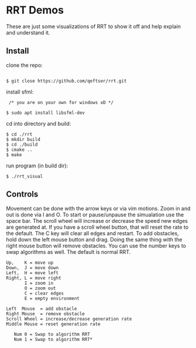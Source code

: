 
# RRT Demos

These are just some visualizations of RRT to show it off and help explain and understand it.

## Install

clone the repo:
```

$ git close https://github.com/qeftser/rrt.git

```
install sfml:
```
 /* you are on your own for windows xD */

$ sudo apt install libsfml-dev

```
cd into directory and build:
```
$ cd ./rrt 
$ mkdir build
$ cd ./build
$ cmake ..
$ make
```
run program (in build dir):
```
$ ./rrt_visual
```

## Controls

Movement can be done with the arrow keys or via vim motions. Zoom in and out is done via I and O. 
To start or pause/unpause the simualation use the space bar. The scroll wheel will increase or
decrease the speed new edges are generated at. If you have a scroll wheel button, that will reset
the rate to the default. The C key will clear all edges and restart. To add obstacles, hold down
the left mouse button and drag. Doing the same thing with the right mouse button will remove obstacles.
You can use the number keys to swap algorithms as well. The default is normal RRT.
   
```
Up,    K = move up
Down,  J = move down
Left,  H = move left
Right, L = move right
       I = zoom in
       O = zoom out
       C = clear edges
       E = empty environment

Left  Mouse  = add obstacle
Right Mouse  = remove obstacle
Scroll Wheel = increase/decrease generation rate
Middle Mouse = reset generation rate

   Num 0 = Swap to algorithm RRT
   Num 1 = Swap to algorithm RRT*
```
